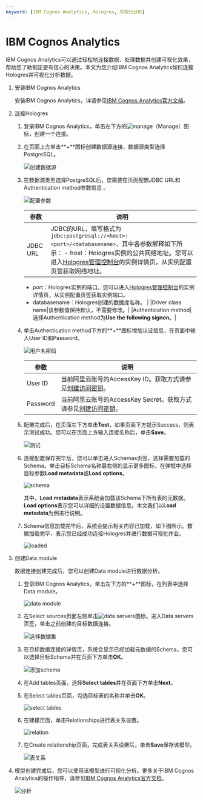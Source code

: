 ```yaml
---
keyword: [IBM Cognos Analytics, Hologres, 可视化分析]
---
```


# IBM Cognos Analytics

IBM Cognos Analytics可以通过轻松地连接数据、处理数据并创建可视化效果，帮助您了助制定更有信心的决策。本文为您介绍IBM Cognos Analytics如何连接Hologres并可视化分析数据。

1.  安装IBM Cognos Analytics

    安装IBM Cognos Analytics，详请参见[IBM Cognos Analytics官方文档](https://www.ibm.com/docs/en/cognos-analytics/11.0.0?topic=started-getting-in-cognos-analytics)。

2.  连接Hologres

    1.  登录IBM Cognos Analytics，单击左下方的![manage](https://static-aliyun-doc.oss-accelerate.aliyuncs.com/assets/img/zh-CN/1342088161/p264923.png)（Manage）图标，创建一个连接。

    2.  在页面上方单击**+**图标创建数据源连接，数据源类型选择PostgreSQL。

        ![创建数据源](https://static-aliyun-doc.oss-accelerate.aliyuncs.com/assets/img/zh-CN/1342088161/p264945.png)

    3.  在数据源类型选择PostgreSQL后，您需要在页面配置JDBC URL和Authentication method参数信息 。

        ![配置参数](https://static-aliyun-doc.oss-accelerate.aliyuncs.com/assets/img/zh-CN/1342088161/p264959.png)

        |参数|说明|
        |--|--|
        |JDBC URL|JDBC的URL，填写格式为`jdbc:postgresql://<host>:<port>/<databasename>`，其中各参数解释如下所示：        -   host：Hologres实例的公共网络地址。您可以进入[Hologres管理控制台](https://hologram.console.aliyun.com/#/instance)的实例详情页，从实例配置页签获取网络地址。
        -   port：Hologres实例的端口。您可以进入[Hologres管理控制台](https://hologram.console.aliyun.com/#/instance)的实例详情页，从实例配置页签获取实例端口。
        -   databasename：Hologres创建的数据库名称。 |
        |Driver class name|该参数值保持默认，不需要修改。|
        |Authentication method|选择Authentication method为**Use the following signon**。|

    4.  单击Authentication method下方的**+**图标增加认证信息，在页面中输入User ID和Password。

        ![用户名密码](https://static-aliyun-doc.oss-accelerate.aliyuncs.com/assets/img/zh-CN/2342088161/p264997.png)

        |参数|说明|
        |--|--|
        |User ID|当前阿里云账号的AccessKey ID。获取方式请参见[创建访问密钥](/intl.zh-CN/准备工作/准备阿里云账号.md)。|
        |Password|当前阿里云账号的AccessKey Secret。获取方式请参见[创建访问密钥](/intl.zh-CN/准备工作/准备阿里云账号.md)。|

    5.  配置完成后，在页面左下方单击**Test**，如果页面下方提示Success，则表示测试成功。您可以在页面上方输入连接名称后，单击**Save**。

        ![测试](https://static-aliyun-doc.oss-accelerate.aliyuncs.com/assets/img/zh-CN/2342088161/p265001.png)

    6.  连接配置保存完毕后，您可以单击进入Schemas页签，选择需要加载的Schema。单击目标Schema名称最右侧的显示更多图标，在弹框中选择目标参数**Load metadata**或**Load options**。

        ![schema](https://static-aliyun-doc.oss-accelerate.aliyuncs.com/assets/img/zh-CN/2342088161/p265009.png)

        其中，**Load metadata**表示系统会加载该Schema下所有表的元数据。**Load options**表示您可以详细的设置数据信息。本文我们以**Load metadata**为例进行说明。

    7.  Schema信息加载完毕后，系统会提示相关内容已加载，如下图所示。数据加载完毕，表示您已经成功连接Hologres并进行数据可视化作业。

        ![loaded](https://static-aliyun-doc.oss-accelerate.aliyuncs.com/assets/img/zh-CN/2342088161/p265014.png)

3.  创建Data module

    数据连接创建完成后，您可以创建Data module进行数据分析。

    1.  登录IBM Cognos Analytics，单击左下方的**+**图标，在列表中选择Data module。

        ![data module](https://static-aliyun-doc.oss-accelerate.aliyuncs.com/assets/img/zh-CN/2342088161/p265216.png)

    2.  在Select sources页面左侧单击![data servers](https://static-aliyun-doc.oss-accelerate.aliyuncs.com/assets/img/zh-CN/2342088161/p265217.png)图标。进入Data servers页签，单击之前创建的目标数据连接。

        ![选择数据集](https://static-aliyun-doc.oss-accelerate.aliyuncs.com/assets/img/zh-CN/2342088161/p265220.png)

    3.  在目标数据连接的详情页，系统会显示已经加载元数据的Schema，您可以选择目标Schema并在页面下方单击**OK**。

        ![添加schema](https://static-aliyun-doc.oss-accelerate.aliyuncs.com/assets/img/zh-CN/2342088161/p265221.png)

    4.  在Add tables页面，选择**Select tables**并在页面下方单击**Next**。

    5.  在Select tables页面，勾选目标表的名称并单击**OK**。

        ![select tables](https://static-aliyun-doc.oss-accelerate.aliyuncs.com/assets/img/zh-CN/2342088161/p265230.png)

    6.  在建模页面，单击Relationships进行表关系设置。

        ![relation](https://static-aliyun-doc.oss-accelerate.aliyuncs.com/assets/img/zh-CN/2342088161/p265246.png)

    7.  在Create relationship页面，完成表关系设置后，单击**Save**保存该模型。

        ![表关系](https://static-aliyun-doc.oss-accelerate.aliyuncs.com/assets/img/zh-CN/2342088161/p265271.png)

4.  模型创建完成后，您可以使用该模型进行可视化分析。更多关于IBM Cognos Analytics的操作指导，请参见[IBM Cognos Analytics官方文档](https://www.ibm.com/docs/en/cognos-analytics/11.0.0)。

    ![分析](https://static-aliyun-doc.oss-accelerate.aliyuncs.com/assets/img/zh-CN/2342088161/p265278.png)


